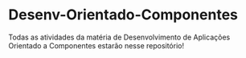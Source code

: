 # Desenv-Orientado-Componentes
Todas as atividades da matéria de Desenvolvimento de Aplicações Orientado a Componentes estarão nesse repositório!
